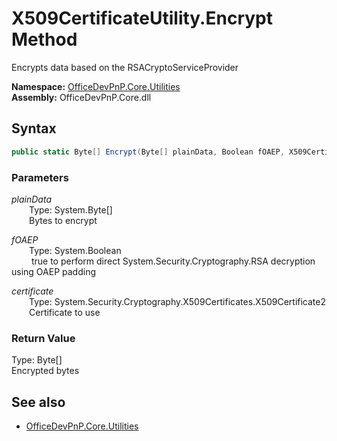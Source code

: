 # X509CertificateUtility.Encrypt Method  
Encrypts data based on the RSACryptoServiceProvider  

**Namespace:** [OfficeDevPnP.Core.Utilities](OfficeDevPnP.Core.Utilities.md)  
**Assembly:** OfficeDevPnP.Core.dll  
## Syntax
```C#
public static Byte[] Encrypt(Byte[] plainData, Boolean fOAEP, X509Certificate2 certificate)
```
### Parameters
*plainData*  
&emsp;&emsp;Type: System.Byte[]  
&emsp;&emsp;Bytes to encrypt  

*fOAEP*  
&emsp;&emsp;Type: System.Boolean  
&emsp;&emsp; true to perform direct System.Security.Cryptography.RSA decryption using OAEP padding  

*certificate*  
&emsp;&emsp;Type: System.Security.Cryptography.X509Certificates.X509Certificate2  
&emsp;&emsp;Certificate to use  

### Return Value
Type: Byte[]  
Encrypted bytes

## See also
- [OfficeDevPnP.Core.Utilities](OfficeDevPnP.Core.Utilities.md)
